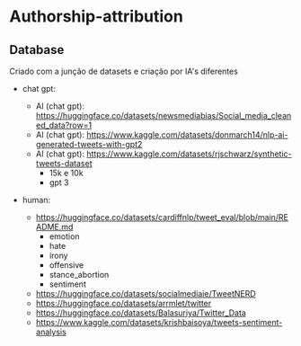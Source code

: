 # Authorship-attribution

## Database

Criado com a junção de datasets e criação por IA's diferentes 

- chat gpt: 
    - AI (chat gpt): https://huggingface.co/datasets/newsmediabias/Social_media_cleaned_data?row=1
    - AI (chat gpt): https://www.kaggle.com/datasets/donmarch14/nlp-ai-generated-tweets-with-gpt2
    - AI (chat gpt): https://www.kaggle.com/datasets/rjschwarz/synthetic-tweets-dataset
        - 15k e 10k
        - gpt 3

- human:
    - https://huggingface.co/datasets/cardiffnlp/tweet_eval/blob/main/README.md
        - emotion
        - hate
        - irony
        - offensive
        - stance_abortion
        - sentiment
    - https://huggingface.co/datasets/socialmediaie/TweetNERD
    - https://huggingface.co/datasets/arrmlet/twitter 
    - https://huggingface.co/datasets/Balasuriya/Twitter_Data
    - https://www.kaggle.com/datasets/krishbaisoya/tweets-sentiment-analysis
